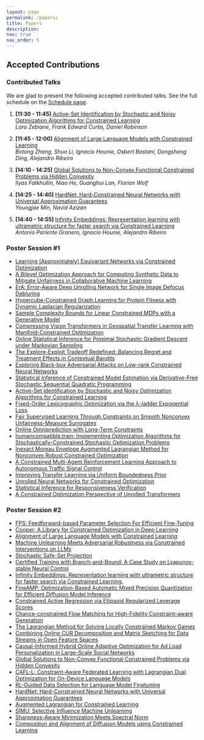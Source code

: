```yaml
---
layout: page
permalink: /papers/
title: Papers
description:
nav: true
nav_order: 5
---
```


## **Accepted Contributions**

### Contributed Talks

We are glad to present the following accepted contributed talks. See the full schedule on the [Schedule page](/schedule/).

1. **[11:30 - 11:45]** [Active-Set Identification by Stochastic and Noisy Optimization Algorithms for Constrained Learning](https://openreview.net/forum?id=vzfNQwwAqQ)
  <br> *Lara Zebiane, Frank Edward Curtis, Daniel Robinson*

2. **[11:45 - 12:00]** [Alignment of Large Language Models with Constrained Learning](https://openreview.net/forum?id=4ZPPnIRjJQ)
  <br> *Botong Zhang, Shuo Li, Ignacio Hounie, Osbert Bastani, Dongsheng Ding, Alejandro Ribeiro*

3. **[14:10 - 14:25]** [Global Solutions to Non-Convex Functional Constrained Problems via Hidden Convexity](https://openreview.net/forum?id=m27KVpfbKi)
  <br> *Ilyas Fatkhullin, Niao He, Guanghui Lan, Florian Wolf*

4. **[14:25 - 14:40]** [HardNet: Hard-Constrained Neural Networks with Universal Approximation Guarantees](https://openreview.net/forum?id=HWZ6W7AiJL)
  <br> *Youngjae Min, Navid Azizan*

5. **[14:40 - 14:55]** [Infinity Embeddings: Representation learning with ultrametric structure for faster search via Constrained Learning](https://openreview.net/forum?id=HNAqDj7zTq)
  <br> *Antonio Pariente Granero, Ignacio Hounie, Alejandro Ribeiro*


### Poster Session #1

- [Learning (Approximately) Equivariant Networks via Constrained Optimization](https://openreview.net/forum?id=ClPTxR8Z1G)
- [A Bilevel Optimization Approach for Computing Synthetic Data to Mitigate Unfairness in Collaborative Machine Learning](https://openreview.net/forum?id=YTUfKohLUP)
- [ErA: Error-Aware Deep Unrolling Network for Single Image Defocus Debluring](https://openreview.net/forum?id=w8fFSm4RR9)
- [Hypercube-Constrained Graph Learning for Protein Fitness with Dynamic Laplacian Regularization](https://openreview.net/forum?id=sj9KZCc1JH)
- [Sample Complexity Bounds for Linear Constrained MDPs with a Generative Model](https://openreview.net/forum?id=HSLRSfbLaO)
- [Compressing Vision Transformers in Geospatial Transfer Learning with Manifold-Constrained Optimization](https://openreview.net/forum?id=IPWP0o5fgb)
- [Online Statistical Inference for Proximal Stochastic Gradient Descent under Markovian Sampling](https://openreview.net/forum?id=udIZgO8uCA)
- [The Explore-Exploit Tradeoff Redefined: Balancing Regret and Treatment Effects in Contextual Bandits](https://openreview.net/forum?id=KTn5igMOmS)
- [Exploring Black-box Adversarial Attacks on Low-rank Constrained Neural Networks](https://openreview.net/forum?id=dgQJ3muXZf)
- [Statistical Inference of Constrained Model Estimation via Derivative-Free Stochastic Sequential Quadratic Programming](https://openreview.net/forum?id=FjwCVyEc79)
- [Active-Set Identification by Stochastic and Noisy Optimization Algorithms for Constrained Learning](https://openreview.net/forum?id=vzfNQwwAqQ)
- [Fixed-Order Lexicographic Optimization via the $\lambda$-ladder Exponential Loss](https://openreview.net/forum?id=zpPSQpVfIm)
- [Fair Supervised Learning Through Constraints on Smooth Nonconvex Unfairness-Measure Surrogates](https://openreview.net/forum?id=IcsO4iF33n)
- [Online Omniprediction with Long-Term Constraints](https://openreview.net/forum?id=aBCGylDUl4)
- [humancompatible.train: Implementing Optimization Algorithms for Stochastically-Constrained Stochastic Optimization Problems](https://openreview.net/forum?id=BbuqIsKNPc)
- [Inexact Moreau Envelope Augmented Lagrangian Method for Nonconvex Robust Constrained Optimization](https://openreview.net/forum?id=BVuORzJ4ye)
- [A Constrained Multi-Agent Reinforcement Learning Approach to Autonomous Traffic Signal Control](https://openreview.net/forum?id=aMBD9mEjlw)
- [Improving Transfer Learning via Uniform Boundedness Prior](https://openreview.net/forum?id=n626OXew5u)
- [Unrolled Neural Networks for Constrained Optimization](https://openreview.net/forum?id=i3t4drqcFF)
- [Statistical Inference for Responsiveness Verification](https://openreview.net/forum?id=ZU5QPmrz3e)
- [A Constrained Optimization Perspective of Unrolled Transformers](https://openreview.net/forum?id=Hy52oYniV1)

### Poster Session #2

- [FPS: Feedforward-based Parameter Selection For Efficient Fine-Tuning](https://openreview.net/forum?id=75Sl9Dhw3f)
- [Cooper: A Library for Constrained Optimization in Deep Learning](https://openreview.net/forum?id=OXOZYP3xJX)
- [Alignment of Large Language Models with Constrained Learning](https://openreview.net/forum?id=4ZPPnIRjJQ)
- [Machine Unlearning Meets Adversarial Robustness via Constrained Interventions on LLMs](https://openreview.net/forum?id=5nJLuVfRT2)
- [Stochastic Safe-Set Projection](https://openreview.net/forum?id=uqOhejCEwa)
- [Certified Training with Branch-and-Bound: A Case Study on Lyapunov-stable Neural Control](https://openreview.net/forum?id=ZP5ZB79Zhj)
- [Infinity Embeddings: Representation learning with ultrametric structure for faster search via Constrained Learning.](https://openreview.net/forum?id=HNAqDj7zTq)
- [FineAMP: Optimization-Based Automatic Mixed Precision Quantization for Efficient Diffusion Model Inference](https://openreview.net/forum?id=sVObVLUs0C)
- [Constrained Active Regression via Ellipsoid Regularized Leverage Scores](https://openreview.net/forum?id=eXKnR11wkc)
- [Chance-constrained Flow Matching for High-Fidelity Constraint-aware Generation](https://openreview.net/forum?id=ESjoUyIy0b)
- [The Lagrangian Method for Solving Locally Constrained Markov Games](https://openreview.net/forum?id=hBvCERnRIQ)
- [Combining Online CUR Decomposition and Matrix Sketching for Data Streams in Open Feature Spaces](https://openreview.net/forum?id=xcnMiei20G)
- [Causal-Informed Hybrid Online Adaptive Optimization for Ad Load Personalization in Large-Scale Social Networks](https://openreview.net/forum?id=uwj93B9g5u)
- [Global Solutions to Non-Convex Functional Constrained Problems via Hidden Convexity](https://openreview.net/forum?id=m27KVpfbKi)
- [CAFL-L: Constraint-Aware Federated Learning with Lagrangian Dual Optimization for On-Device Language Models](https://openreview.net/forum?id=yhsP6iF1cK)
- [RL-Guided Data Selection for Language Model Finetuning](https://openreview.net/forum?id=WL6g8a8X4d)
- [HardNet: Hard-Constrained Neural Networks with Universal Approximation Guarantees](https://openreview.net/forum?id=HWZ6W7AiJL)
- [Augmented Lagrangian for Constrained Learning](https://openreview.net/forum?id=Xeru2MfMu3)
- [SIMU: Selective Influence Machine Unlearning](https://openreview.net/forum?id=CIfSZZAzho)
- [Sharpness-Aware Minimization Meets Spectral Norm](https://openreview.net/forum?id=rnds9HsWY2)
- [Composition and Alignment of Diffusion Models using Constrained Learning](https://openreview.net/forum?id=LzBqxHaiXX)
